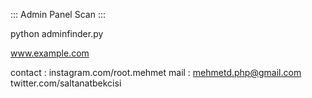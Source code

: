 ::: Admin Panel Scan :::

python adminfinder.py

www.example.com

contact : instagram.com/root.mehmet
          mail : mehmetd.php@gmail.com
          twitter.com/saltanatbekcisi
